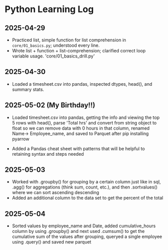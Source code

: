 # Python Learning Log

## 2025-04-29
- Practiced list, simple function for list comprehension in `core/01_basics.py`; understood every line.
- Wrote list + function + list-comprehension; clarified correct loop variable usage. 'core/01_basics_drill.py'


## 2025-04-30
- Loaded a timesheet.csv into pandas, inspected dtypes, head(), and summary stats.

## 2025-05-02 (My Birthday!!)
- Loaded timesheet.csv into pandas, getting the info and viewing the top 5 rows with head(), parse 'Total hrs' and convert from string object to float so we can remove data with 0 hours in that column, renamed Name-> Employee_name, and saved to Parquet after pip installing pyarrow

- Added a Pandas cheat sheet with patterns that will be helpful to retaining syntax and steps needed

## 2025-05-03
- Worked with .groupby() for grouping by a certain column just like in sql, .agg() for aggregations (think sum, count, etc.), and then .sortvalues() where we can sort ascending descending
- Added an additional column to the data set to get the percent of the total

## 2025-05-04
- Sorted values by employee_name and Date, added cumulative_hours column by using .groupby() and next used .cumsum() to get the cumulative sum of the values after grouping, queryed a single employee using .query() and saved new parquet